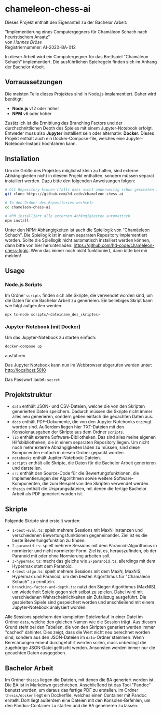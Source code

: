 # chameleon-chess-ai

Dieses Projekt enthält den Eigenanteil zu der Bachelor Arbeit:

"Implementierung eines Computergegners für Chamäleon Schach nach heuristischem Ansatz"  
von *Hannes Dröse*  
Registriernummer: AI-2020-BA-012

In dieser Arbeit wird ein Computergegner für das Brettspiel "Chamäleon Schach" implementiert. Die ausführlichen Spielregeln finden sich im Anhang der Bachelor Arbeit.

## Vorraussetzungen

Die meisten Teile dieses Projektes sind in Node.js implementiert. Daher wird benötigt:

- **Node.js** v12 oder höher
- **NPM** v6 oder höher

Zusätzlich ist die Ermittlung des Branching Factors und der durchschnittlichen Depth des Spieles mit einem Jupyter-Notebook erfolgt. Entweder muss also **Jupyter** installiert sein oder alternativ: **Docker**. Dieses Projekt enthält auch ein Docker-Compose-file, welches eine Jupyter-Notebook-Instanz hochfahren kann.

## Installation

Um die Größe des Projektes möglichst klein zu halten, sind externe Abhängigkeiten nicht in diesem Projekt enthalten, sondern müssen separat installiert werden. Dazu bitte den folgenden Anweisungen folgen:

```sh
# Git Repository klonen (falls dies nicht anderweitig schon geschehen ist)
git clone https://github.com/hd-code/chameleon-chess-ai

# In den Ordner des Repositories wechseln
cd chameleon-chess-ai

# NPM installiert alle externen Abhängigkeiten automatisch
npm install
```

Unter den NPM-Abhängigkeiten ist auch die Spiellogik von "Chamäeleon Schach". Die Spiellogik ist in einem separaten Repository implementiert worden. Sollte die Spiellogik nicht automatisch installiert werden können, dann bitte von hier herunterladen: <https://github.com/hd-code/chameleon-chess-logic>. Wenn das immer noch nicht funktioniert, dann bitte bei mir melden!

## Usage

### Node.js Scripts

Im Ordner `scripts` finden sich alle Skripte, die verwendet worden sind, um die Daten für die Bachelor Arbeit zu generieren. Ein beliebiges Skript kann wie folgt aufgerufen werden:

```sh
npx ts-node scripts/<dateiname_des_skriptes>
```

### Jupyter-Notebook (mit Docker)

Um das Jupyter-Notebook zu starten einfach:

```sh
docker-compose up
```

ausführen.

Das Jupyter Notebook kann nun im Webbrowser abgerufen werden unter:  
<http://localhost:5010>

Das Passwort lautet: `secret`

## Projektstruktur

- `data` enthält JSON- und CSV-Dateien, welche die von den Skripten generierten Daten speichern. Dadurch müssen die Skripte nicht immer alles neu generieren, sondern geben einfach die gecachten Daten aus.
- `docs` enthält PDF-Dokumente, die von den Jupyter Notebooks erzeugt worden sind. Außerdem liegen hier TXT-Dateien mit den Konsolenausgaben der Skripte aus dem Ordner `scripts`.
- `lib` enthält externe Software-Bibliotheken. Das sind alles meine eigenen Hilfsbibliotheken, die in einem separaten Repository liegen. Um nicht noch mehr externe Abhängigkeiten laden zu müssen, sind diese Komponenten einfach in diesen Ordner gepackt worden.
- `notebooks` enthält Jupiter-Notebook-Dateien.
- `scripts` enthält alle Skripte, die Daten für die Bachelor Arbeit generieren und darstellen.
- `src` enthält den Source-Code für die Bewertungsfunktionen, die Implementierungen der Algorithmen sowie weitere Software-Komponenten, die zum Beispiel von den Skripten verwendet werden.
- `thesis` enthält die Ursprungsdateien, mit denen die fertige Bachelor Arbeit als PDF generiert worden ist.

## Skripte

Folgende Skripte sind erstellt worden:

- `1-best-eval.ts`: spielt mehrere Sessions mit MaxN-Instanzen und verschiedenen Bewertungsfunktionen gegeneinander. Ziel ist es die beste Bewertungsfunktion zu finden.
- `2-paranoid.ts`: spielt mehrere Sessions mit dem Paranoid-Algorithmus in normierter und nicht normierter Form. Ziel ist es, herauszufinden, ob der Paranoid mit oder ohne Normierung arbeiten soll.
- `3-hypermax.ts`: macht das gleiche wie `2-paranoid.ts`, allerdings mit dem Hypermax statt dem Paranoid.
- `4-best-algo.ts`: spielt mehrere Sessions mit dem MaxN, MaxNIS, Hypermax und Paranoid, um den besten Algorithmus für "Chamäleon Schach" zu ermitteln.
- `branching-factor-and-depth.ts`: nutzt den Sieger-Algorithmus (MaxNIS), um wiederholt Spiele gegen sich selbst zu spielen. Dabei wird mit verschiedenen Wahrscheinlichkeiten ein Zufallszug ausgeführt. Die gespielten Spiele sind gespeichert worden und anschließend mit einem Jupyter-Notebook analysiert worden.

Alle Sessions speichern den kompletten Spielverlauf in einer Datei im Ordner `data`, welche den gleichen Namen wie die Session trägt. Aus diesem Grund steht bei den Tabellen, die von den Skripten generiert werden immer "cached" dahinter. Dies zeigt, dass die Wert nicht neu berechnet worden sind, sondern aus den JSON-Dateien im `data`-Ordner stammen. Wenn Berechnungen erneut durchgeführt werden sollen, muss unbedingt die zugehörige JSON-Datei gelöscht werden. Ansonsten werden immer nur die gecachten Daten ausgegeben. 

## Bachelor Arbeit

Im Ordner `thesis` liegen die Dateien, mit denen die BA generiert worden ist. Die BA ist in Markdown geschrieben. Anschließend ist das Tool "Pandoc" benutzt worden, um daraus das fertige PDF zu erstellen. Im Ordner `thesis/docker` liegt ein Dockerfile, welches einen Container mit Pandoc erstellt. Dort liegt außerdem eine Dateien mit den Konsolen-Befehlen, um den Pandoc-Container zu starten und die BA generieren zu lassen.